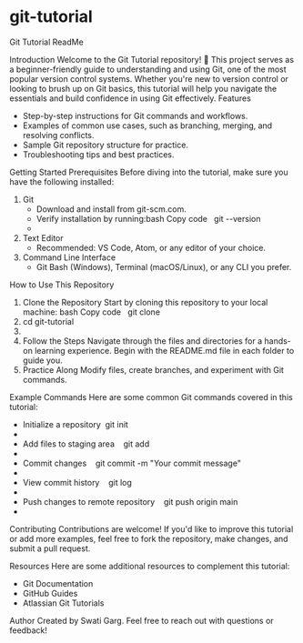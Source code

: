 # git-tutorial

Git Tutorial ReadMe

Introduction
Welcome to the Git Tutorial repository! 🎉 This project serves as a beginner-friendly guide to understanding and using Git, one of the most popular version control systems. Whether you're new to version control or looking to brush up on Git basics, this tutorial will help you navigate the essentials and build confidence in using Git effectively.
Features
* Step-by-step instructions for Git commands and workflows.
* Examples of common use cases, such as branching, merging, and resolving conflicts.
* Sample Git repository structure for practice.
* Troubleshooting tips and best practices.

Getting Started
Prerequisites
Before diving into the tutorial, make sure you have the following installed:
1. Git
    * Download and install from git-scm.com.
    * Verify installation by running:bash Copy code   git --version
    *   
2. Text Editor
    * Recommended: VS Code, Atom, or any editor of your choice.
3. Command Line Interface
    * Git Bash (Windows), Terminal (macOS/Linux), or any CLI you prefer.

How to Use This Repository
1. Clone the Repository Start by cloning this repository to your local machine: bash Copy code   git clone <repository-url>
2. cd git-tutorial
3.   
4. Follow the Steps Navigate through the files and directories for a hands-on learning experience. Begin with the README.md file in each folder to guide you.
5. Practice Along Modify files, create branches, and experiment with Git commands.

Example Commands
Here are some common Git commands covered in this tutorial:
* Initialize a repository
   git init
*   
* Add files to staging area
   git add <filename>
*   
* Commit changes
   git commit -m "Your commit message"
*   
* View commit history
   git log
*   
* Push changes to remote repository
   git push origin main
*   

Contributing
Contributions are welcome! If you'd like to improve this tutorial or add more examples, feel free to fork the repository, make changes, and submit a pull request.

Resources
Here are some additional resources to complement this tutorial:
* Git Documentation
* GitHub Guides
* Atlassian Git Tutorials

Author
Created by Swati Garg. Feel free to reach out with questions or feedback!


